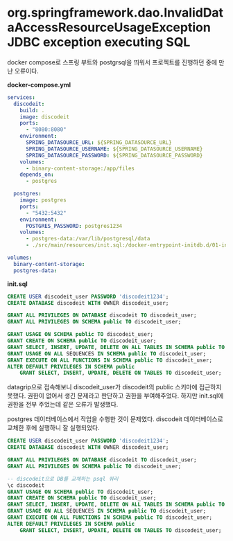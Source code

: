 # org.springframework.dao.InvalidDataAccessResourceUsageException JDBC exception executing SQL

docker compose로 스프링 부트와 postgrsql을 띄워서 프로젝트를 진행하던 중에 만난 오류이다.

**docker-compose.yml**

```yaml
services:
  discodeit:
    build: .
    image: discodeit
    ports:
      - "8080:8080"
    environment:
      SPRING_DATASOURCE_URL: ${SPRING_DATASOURCE_URL}
      SPRING_DATASOURCE_USERNAME: ${SPRING_DATASOURCE_USERNAME}
      SPRING_DATASOURCE_PASSWORD: ${SPRING_DATASOURCE_PASSWORD}
    volumes:
      - binary-content-storage:/app/files
    depends_on:
      - postgres

  postgres:
    image: postgres
    ports:
      - "5432:5432"
    environment:
      POSTGRES_PASSWORD: postgres1234
    volumes:
      - postgres-data:/var/lib/postgresql/data
      - ./src/main/resources/init.sql:/docker-entrypoint-initdb.d/01-init.sql

volumes:
  binary-content-storage:
  postgres-data:
```

**init.sql**

```sql
CREATE USER discodeit_user PASSWORD 'discodeit1234';
CREATE DATABASE discodeit WITH OWNER discodeit_user;

GRANT ALL PRIVILEGES ON DATABASE discodeit TO discodeit_user;
GRANT ALL PRIVILEGES ON SCHEMA public TO discodeit_user;

GRANT USAGE ON SCHEMA public TO discodeit_user;
GRANT CREATE ON SCHEMA public TO discodeit_user;
GRANT SELECT, INSERT, UPDATE, DELETE ON ALL TABLES IN SCHEMA public TO discodeit_user;
GRANT USAGE ON ALL SEQUENCES IN SCHEMA public TO discodeit_user;
GRANT EXECUTE ON ALL FUNCTIONS IN SCHEMA public TO discodeit_user;
ALTER DEFAULT PRIVILEGES IN SCHEMA public
    GRANT SELECT, INSERT, UPDATE, DELETE ON TABLES TO discodeit_user;

```

datagrip으로 접속해보니 discodeit_user가 discodeit의 public 스키마에 접근하지 못했다. 권한이 없어서 생긴 문제라고 판단하고 권한을 부여해주었다. 하지만 init.sql에 권한을 전부 주었는데 같은 오류가 발생했다. 

postgres 데이터베이스에서 작업을 수행한 것이 문제였다. discodeit 데이터베이스로 교체한 후에 실행하니 잘 실행되었다.

```sql
CREATE USER discodeit_user PASSWORD 'discodeit1234';
CREATE DATABASE discodeit WITH OWNER discodeit_user;

GRANT ALL PRIVILEGES ON DATABASE discodeit TO discodeit_user;
GRANT ALL PRIVILEGES ON SCHEMA public TO discodeit_user;

-- discodeit으로 DB를 교체하는 psql 쿼리
\c discodeit
GRANT USAGE ON SCHEMA public TO discodeit_user;
GRANT CREATE ON SCHEMA public TO discodeit_user;
GRANT SELECT, INSERT, UPDATE, DELETE ON ALL TABLES IN SCHEMA public TO discodeit_user;
GRANT USAGE ON ALL SEQUENCES IN SCHEMA public TO discodeit_user;
GRANT EXECUTE ON ALL FUNCTIONS IN SCHEMA public TO discodeit_user;
ALTER DEFAULT PRIVILEGES IN SCHEMA public
    GRANT SELECT, INSERT, UPDATE, DELETE ON TABLES TO discodeit_user;

```







